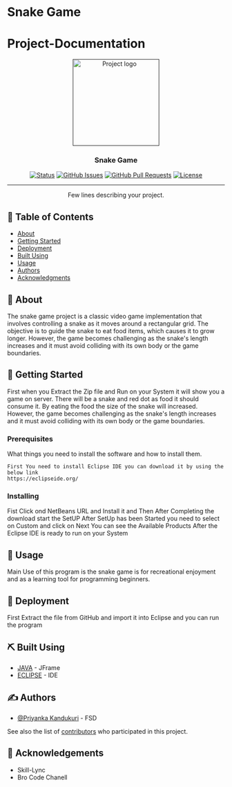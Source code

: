 # Snake Game


# Project-Documentation
    
<p align="center">
  <a href="" rel="noopener">
 <img width=200px height=200px src="https://i.imgur.com/6wj0hh6.jpg" alt="Project logo"></a>
</p>

<h3 align="center">Snake Game</h3>

<div align="center">
  
 [![Status](https://img.shields.io/badge/status-active-success.svg)]() 
  [![GitHub Issues](https://img.shields.io/github/issues/kylelobo/The-Documentation-Compendium.svg)](https://github.com/kylelobo/The-Documentation-Compendium/issues)
  [![GitHub Pull Requests](https://img.shields.io/github/issues-pr/kylelobo/The-Documentation-Compendium.svg)](https://github.com/kylelobo/The-Documentation-Compendium/pulls)
  [![License](https://img.shields.io/badge/license-MIT-blue.svg)](/LICENSE)

</div>

---

<p align="center"> Few lines describing your project.
    <br> 
</p>

## 📝 Table of Contents
- [About](#about)
- [Getting Started](#getting_started)
- [Deployment](#deployment)
- [Built Using](#built_using)
- [Usage](#usage)
- [Authors](#authors)
- [Acknowledgments](#acknowledgement)

## 🧐 About <a name = "about"></a>
The snake game project is a classic video game implementation that involves controlling a snake as it moves around a rectangular grid. The objective is to guide the snake to eat food items, which causes it to grow longer. However, the game becomes challenging as the snake's length increases and it must avoid colliding with its own body or the game boundaries.

## 🏁 Getting Started <a name = "getting_started"></a>
First when you Extract the Zip file and Run on your System it will show you a game on server. There will be a snake and red dot as food it should consume it. By eating the food the size of the snake will increased. However, the game becomes challenging as the snake's length increases and it must avoid colliding with its own body or the game boundaries.

### Prerequisites
What things you need to install the software and how to install them.

```
First You need to install Eclipse IDE you can download it by using the below link 
https://eclipseide.org/
```

### Installing

Fist Click ond NetBeans URL and Install it and Then
After Completing the download start the SetUP 
After SetUp has been Started you need to select on Custom and click on Next
You can see the Available Products
After the Eclipse IDE is ready to run on your System

## 🎈 Usage <a name="usage"></a>
Main Use of this program is the snake game is for recreational enjoyment and as a learning tool for programming beginners.

## 🚀 Deployment <a name = "deployment"></a>
First Extract the file from GitHub and import it into Eclipse and you can run the program

## ⛏️ Built Using <a name = "built_using"></a>
- [JAVA](https://expressjs.com/) - JFrame
- [ECLIPSE](https://vuejs.org/) - IDE

## ✍️ Authors <a name = "authors"></a>
- [@Priyanka Kandukuri](https://github.com/kylelobo) - FSD

See also the list of [contributors](https://github.com/kylelobo/The-Documentation-Compendium/contributors) who participated in this project.

## 🎉 Acknowledgements <a name = "acknowledgement"></a>
- Skill-Lync
- Bro Code Chanell

